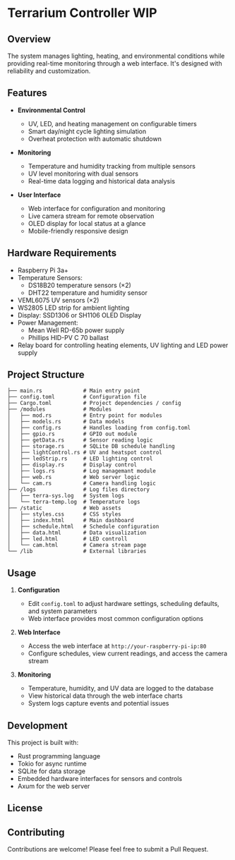# Terrarium Controller WIP

## Overview

The system manages lighting, heating, and environmental conditions while providing real-time monitoring through a web interface. It's designed with reliability and customization.

## Features

- **Environmental Control**
  - UV, LED, and heating management on configurable timers
  - Smart day/night cycle lighting simulation
  - Overheat protection with automatic shutdown

- **Monitoring**
  - Temperature and humidity tracking from multiple sensors
  - UV level monitoring with dual sensors
  - Real-time data logging and historical data analysis
  
- **User Interface**
  - Web interface for configuration and monitoring
  - Live camera stream for remote observation
  - OLED display for local status at a glance
  - Mobile-friendly responsive design

## Hardware Requirements

- Raspberry Pi 3a+
- Temperature Sensors:
  - DS18B20 temperature sensors (×2)
  - DHT22 temperature and humidity sensor
- VEML6075 UV sensors (×2)
- WS2805 LED strip for ambient lighting
- Display: SSD1306 or SH1106 OLED Display
- Power Management:
  - Mean Well RD-65b power supply
  - Phillips HID-PV C 70 ballast
- Relay board for controlling heating elements, UV lighting and LED power supply


## Project Structure

```
├── main.rs             # Main entry point
├── config.toml         # Configuration file
├── Cargo.toml          # Project dependencies / config
├── /modules            # Modules
│   ├── mod.rs          # Entry point for modules
│   ├── models.rs       # Data models
│   ├── config.rs       # Handles loading from config.toml
│   ├── gpio.rs         # GPIO out module
│   ├── getData.rs      # Sensor reading logic
│   ├── storage.rs      # SQLite DB schedule handling
│   ├── lightControl.rs # UV and heatspot control
│   ├── ledStrip.rs     # LED lighting control
│   ├── display.rs      # Display control
│   ├── logs.rs         # Log managemant module
│   ├── web.rs          # Web server logic
│   └── cam.rs          # Camera handling logic
├── /logs               # Log files directory
│   ├── terra-sys.log   # System logs
│   └── terra-temp.log  # Temperature logs
├── /static             # Web assets
│   ├── styles.css      # CSS styles
│   ├── index.html      # Main dashboard
│   ├── schedule.html   # Schedule configuration
│   ├── data.html       # Data visualization
│   ├── led.html        # LED controll
│   └── cam.html        # Camera stream page
└── /lib                # External libraries
```

## Usage

1. **Configuration**
   - Edit `config.toml` to adjust hardware settings, scheduling defaults, and system parameters
   - Web interface provides most common configuration options

2. **Web Interface**
   - Access the web interface at `http://your-raspberry-pi-ip:80`
   - Configure schedules, view current readings, and access the camera stream

3. **Monitoring**
   - Temperature, humidity, and UV data are logged to the database
   - View historical data through the web interface charts
   - System logs capture events and potential issues

## Development

This project is built with:
- Rust programming language
- Tokio for async runtime
- SQLite for data storage
- Embedded hardware interfaces for sensors and controls
- Axum for the web server

## License



## Contributing

Contributions are welcome! Please feel free to submit a Pull Request.

